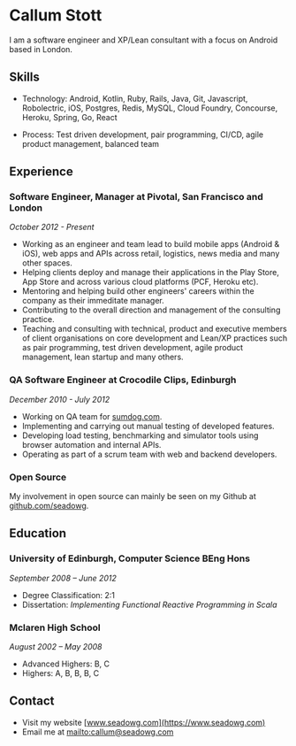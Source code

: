 # Callum Stott

I am a software engineer and XP/Lean consultant with a focus on Android based in London.

## Skills

* Technology: Android, Kotlin, Ruby, Rails, Java, Git,
Javascript, Robolectric, iOS, Postgres, Redis, MySQL,
Cloud Foundry, Concourse, Heroku, Spring, Go, React

* Process: Test driven development, pair programming, CI/CD, agile product management, balanced team

## Experience

### Software Engineer, Manager at Pivotal, San Francisco and London

*October 2012 - Present*

* Working as an engineer and team lead to build mobile apps (Android & iOS), web apps and APIs across retail, logistics, news media and many other spaces.
* Helping clients deploy and manage their applications in the Play Store, App Store and across
various cloud platforms (PCF, Heroku etc).
* Mentoring and helping build other engineers' careers within
the company as their immeditate manager.
* Contributing to the overall direction and management of
the consulting practice.
* Teaching and consulting with technical, product and
executive members of client organisations on core
development and Lean/XP practices such as pair programming,
test driven development, agile product management, lean startup and
many others.

### QA Software Engineer at Crocodile Clips, Edinburgh

*December 2010 - July 2012*

* Working on QA team for [sumdog.com](http://sumdog.com).
* Implementing and carrying out manual testing of
developed features.
* Developing load testing, benchmarking and simulator
tools using
browser automation and internal APIs.
* Operating as part of a scrum team with web and backend
developers.

### Open Source

My involvement in open source can mainly be seen on my
Github at
[github.com/seadowg](http://github.com/seadowg).

## Education

### University of Edinburgh, Computer Science BEng Hons

*September 2008 – June 2012*

* Degree Classification: 2:1
* Dissertation: *Implementing Functional Reactive
Programming in Scala*

### Mclaren High School

*August 2002 – May 2008*

* Advanced Highers: B, C
* Highers: A, B, B, B, C

## Contact

* Visit my website [www.seadowg.com](https://www.seadowg.com)
* Email me at <mailto:callum@seadowg.com>
